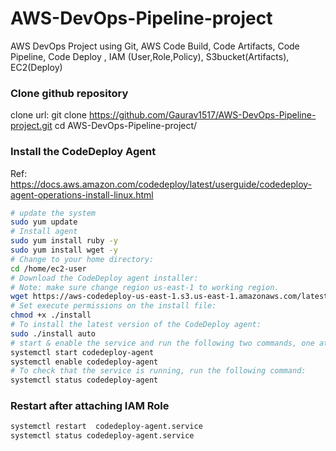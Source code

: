 # AWS-DevOps-Pipeline-project

AWS DevOps Project using Git, AWS Code Build, Code Artifacts,  Code Pipeline, Code Deploy , IAM (User,Role,Policy), S3bucket(Artifacts), EC2(Deploy)

### Clone github repository
clone url: git clone https://github.com/Gaurav1517/AWS-DevOps-Pipeline-project.git
cd AWS-DevOps-Pipeline-project/


### Install the CodeDeploy Agent
Ref: https://docs.aws.amazon.com/codedeploy/latest/userguide/codedeploy-agent-operations-install-linux.html

```bash
# update the system
sudo yum update
# Install agent
sudo yum install ruby -y 
sudo yum install wget -y 
# Change to your home directory:
cd /home/ec2-user
# Download the CodeDeploy agent installer: 
# Note: make sure change region us-east-1 to working region.
wget https://aws-codedeploy-us-east-1.s3.us-east-1.amazonaws.com/latest/install
# Set execute permissions on the install file:
chmod +x ./install
# To install the latest version of the CodeDeploy agent:
sudo ./install auto
# start & enable the service and run the following two commands, one at a time:
systemctl start codedeploy-agent
systemctl enable codedeploy-agent
# To check that the service is running, run the following command:
systemctl status codedeploy-agent
```

### Restart after attaching IAM Role
```bash
systemctl restart  codedeploy-agent.service
systemctl status codedeploy-agent.service
```
